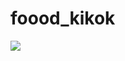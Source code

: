 # foood_kikok

<img src="https://raw.githubusercontent.com/PitiDev/FoodKikok/master/assets/Artboard%20%E2%80%93%201.png">

